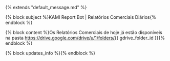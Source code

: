 {% extends "default_message.md" %}

{% block subject %}KAMI Report Bot | Relatórios Comerciais Diários{% endblock %}

{% block content %}Os Relatórios Comerciais de hoje já estão disponíveis na pasta
https://drive.google.com/drive/u/1/folders/{{ gdrive_folder_id }}{% endblock %}

{% block updates_info %}{% endblock %}